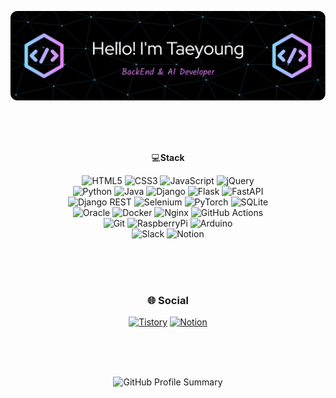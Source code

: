 ![Header](./github-header-image.png)

<br>
<br>
<br>

<div align="center">

 💻<b>Stack</b>
  
  ![HTML5](https://img.shields.io/badge/html5-%23E34F26.svg?style=for-the-badge&logo=html5&logoColor=white)
  ![CSS3](https://img.shields.io/badge/css3-%231572B6.svg?style=for-the-badge&logo=css3&logoColor=white)
  ![JavaScript](https://img.shields.io/badge/javascript-%23323330.svg?style=for-the-badge&logo=javascript&logoColor=%23F7DF1E)
  ![jQuery](https://img.shields.io/badge/jquery-%230769AD.svg?style=for-the-badge&logo=jquery&logoColor=white)
  <br/>
  ![Python](https://img.shields.io/badge/python-3670A0?style=for-the-badge&logo=python&logoColor=ffdd54)
  ![Java](https://img.shields.io/badge/java-%23ED8B00.svg?style=for-the-badge&logo=java&logoColor=white)
  ![Django](https://img.shields.io/badge/django-%23092E20.svg?style=for-the-badge&logo=django&logoColor=white)
  ![Flask](https://img.shields.io/badge/flask-%23000.svg?style=for-the-badge&logo=flask&logoColor=white)
  ![FastAPI](https://img.shields.io/badge/FastAPI-005571?style=for-the-badge&logo=fastapi&logoColor=white)
  <br/>
  ![Django REST](https://img.shields.io/badge/DJANGO-REST-ff1709?style=for-the-badge&logo=django&logoColor=white&color=ff1709&labelColor=gray)
  ![Selenium](https://img.shields.io/badge/Selenium-43B02A?logo=Selenium&logoColor=white)
  ![PyTorch](https://img.shields.io/badge/PyTorch-%23EE4C2C.svg?style=for-the-badge&logo=PyTorch&logoColor=white)
  ![SQLite](https://img.shields.io/badge/sqlite-%2307405e.svg?style=for-the-badge&logo=sqlite&logoColor=white)
  <br/>
  ![Oracle](https://img.shields.io/badge/Oracle-F80000?style=for-the-badge&logo=oracle&logoColor=fff)
  ![Docker](https://img.shields.io/badge/Docker-2496ED?style=for-the-badge&logo=Docker&logoColor=white)
  ![Nginx](https://img.shields.io/badge/nginx-%23009639.svg?style=for-the-badge&logo=nginx&logoColor=white)
  ![GitHub Actions](https://img.shields.io/badge/github%20actions-%232671E5.svg?style=for-the-badge&logo=githubactions&logoColor=white)
  <br/>
  ![Git](https://img.shields.io/badge/git-%23F05033.svg?style=for-the-badge&logo=git&logoColor=white)
  ![RaspberryPi](https://img.shields.io/badge/-RaspberryPi-C51A4A?style=for-the-badge&logo=Raspberry-Pi)
  ![Arduino](https://img.shields.io/badge/-Arduino-00979D?style=for-the-badge&logo=Arduino&logoColor=white)
  <br>
  ![Slack](https://img.shields.io/badge/Slack-4A154B?style=for-the-badge&logo=slack&logoColor=white)
  ![Notion](https://img.shields.io/badge/Notion-%23000000.svg?style=for-the-badge&logo=notion&logoColor=white)

</div>

<br>
<br>
<br>

<div align="center">
  
### 🌐 Social
[![Tistory](https://img.shields.io/badge/Blog-FF5722?style=for-the-badge&logo=Tistory&logoColor=white)](https://blog.develop-book.com)
[![Notion](https://img.shields.io/badge/Notion-000000?style=for-the-badge&logo=notion&logoColor=white)](https://taeyoung1005.notion.site/Hi-I-m-Taeyoung-11391d320c444b5d801f47bd4b81d244)

</div>

<br>
<br>
<br>

<div align="center">

![GitHub Profile Summary](https://github-profile-summary-cards.vercel.app/api/cards/profile-details?username=taeyoung1005&theme=default)

</div>
